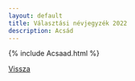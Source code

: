 ```yaml
---
layout: default
title: Választási névjegyzék 2022
description: Acsád
---
```


{% include Acsaad.html %}

[Vissza](./)
